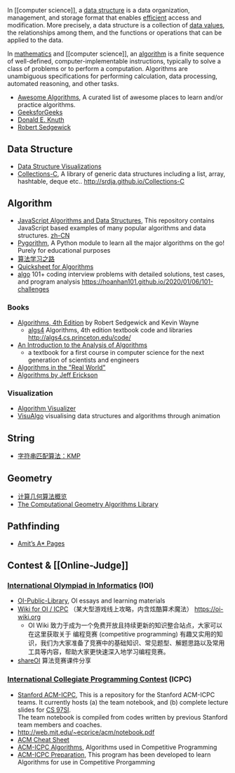 In [[computer science]], a [data structure](https://en.wikipedia.org/wiki/Data_structure) is a data organization, management, and storage format that enables [efficient](https://en.wikipedia.org/wiki/Algorithmic_efficiency) access and modification. More precisely, a data structure is a collection of [data values](https://en.wikipedia.org/wiki/Data), the relationships among them, and the functions or operations that can be applied to the data.

In [mathematics](https://en.wikipedia.org/wiki/Mathematics) and [[computer science]], an [algorithm](https://en.wikipedia.org/wiki/Algorithm) is a finite sequence of well-defined, computer-implementable instructions, typically to solve a class of problems or to perform a computation. Algorithms are unambiguous specifications for performing calculation, data processing, automated reasoning, and other tasks.



- [Awesome Algorithms](https://github.com/tayllan/awesome-algorithms), A curated list of awesome places to learn and/or practice algorithms.
- [GeeksforGeeks](http://www.geeksforgeeks.org/)
- [Donald E. Knuth](https://www-cs-faculty.stanford.edu/~knuth/index.html)
- [Robert Sedgewick](https://www.cs.princeton.edu/~rs/)



## Data Structure
- [Data Structure Visualizations](https://www.cs.usfca.edu/~galles/visualization/Algorithms.html)
- [Collections-C](https://github.com/srdja/Collections-C), A library of generic data structures including a list, array, hashtable, deque etc.. http://srdja.github.io/Collections-C



## Algorithm
- [JavaScript Algorithms and Data Structures](https://github.com/trekhleb/javascript-algorithms), This repository contains JavaScript based examples of many popular algorithms and data structures. [zh-CN](https://github.com/trekhleb/javascript-algorithms/blob/master/README.zh-CN.md)
- [Pygorithm](https://github.com/OmkarPathak/pygorithm), A Python module to learn all the major algorithms on the go! Purely for educational purposes
- [算法学习之路](http://lucida.me/blog/on-learning-algorithms/)
- [Quicksheet for Algorithms](https://github.com/algorhythms/Algo-Quicksheet)
- [algo](https://github.com/hoanhan101/algo) 101+ coding interview problems with detailed solutions, test cases, and program analysis https://hoanhan101.github.io/2020/01/06/101-challenges

### Books
- [Algorithms, 4th Edition](https://algs4.cs.princeton.edu/home/) by Robert Sedgewick and Kevin Wayne
  - [algs4](https://github.com/kevin-wayne/algs4/) Algorithms, 4th edition textbook code and libraries http://algs4.cs.princeton.edu/code/
- [An Introduction to the Analysis of Algorithms](https://aofa.cs.princeton.edu/home/)
  - a textbook for a first course in computer science for the next generation of scientists and engineers
- [Algorithms in the "Real World"](http://www.cs.cmu.edu/~guyb/realworld.html)
- [Algorithms by Jeff Erickson](http://jeffe.cs.illinois.edu/teaching/algorithms/)

### Visualization
- [Algorithm Visualizer](https://github.com/algorithm-visualizer/algorithm-visualizer)
- [VisuAlgo](https://visualgo.net/en) visualising data structures and algorithms through animation



## String
- [字符串匹配算法：KMP](http://www.ruanyifeng.com/blog/2013/05/Knuth%E2%80%93Morris%E2%80%93Pratt_algorithm.html)



## Geometry
- [计算几何算法概览](http://dev.gameres.com/Program/Abstract/Geometry.htm)
- [The Computational Geometry Algorithms Library](https://www.cgal.org/)



## Pathfinding
- [Amit’s A* Pages](http://theory.stanford.edu/~amitp/GameProgramming/)



## Contest & [[Online-Judge]]

### [International Olympiad in Informatics](https://en.wikipedia.org/wiki/International_Olympiad_in_Informatics) (IOI)
- [OI-Public-Library](https://github.com/enkerewpo/OI-Public-Library), OI essays and learning materials
- [Wiki for OI / ICPC](https://github.com/OI-wiki/OI-wiki) （某大型游戏线上攻略，内含炫酷算术魔法） https://oi-wiki.org
  - OI Wiki 致力于成为一个免费开放且持续更新的知识整合站点，大家可以在这里获取关于 编程竞赛 (competitive programming) 有趣又实用的知识，我们为大家准备了竞赛中的基础知识、常见题型、解题思路以及常用工具等内容，帮助大家更快速深入地学习编程竞赛。
- [shareOI](https://github.com/hzwer/shareOI) 算法竞赛课件分享

### [International Collegiate Programming Contest](https://en.wikipedia.org/wiki/International_Collegiate_Programming_Contest) (ICPC)
- [Stanford ACM-ICPC](https://github.com/jaehyunp/stanfordacm), This is a repository for the Stanford ACM-ICPC teams. It currently hosts (a) the team notebook, and (b) complete lecture slides for [CS 97SI](http://stanford.edu/class/cs97si/).  
  The team notebook is compiled from codes written by previous Stanford team members and coaches.
- http://web.mit.edu/~ecprice/acm/notebook.pdf
- [ACM Cheat Sheet](https://github.com/soulmachine/acm-cheat-sheet)
- [ACM-ICPC Algorithms](https://github.com/matthewsamuel95/ACM-ICPC-Algorithms), Algorithms used in Competitive Programming
- [ACM-ICPC Preparation](https://github.com/BedirT/ACM-ICPC-Preparation), This program has been developed to learn Algorithms for use in Competitive Prorgamming
